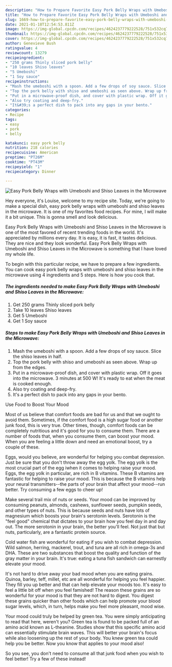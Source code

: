 ```yaml
---
description: "How to Prepare Favorite Easy Pork Belly Wraps with Umeboshi and Shiso Leaves in the Microwave"
title: "How to Prepare Favorite Easy Pork Belly Wraps with Umeboshi and Shiso Leaves in the Microwave"
slug: 1669-how-to-prepare-favorite-easy-pork-belly-wraps-with-umeboshi-and-shiso-leaves-in-the-microwave
date: 2021-01-18T12:54:53.811Z
image: https://img-global.cpcdn.com/recipes/4624237779222528/751x532cq70/easy-pork-belly-wraps-with-umeboshi-and-shiso-leaves-in-the-microwave-recipe-main-photo.jpg
thumbnail: https://img-global.cpcdn.com/recipes/4624237779222528/751x532cq70/easy-pork-belly-wraps-with-umeboshi-and-shiso-leaves-in-the-microwave-recipe-main-photo.jpg
cover: https://img-global.cpcdn.com/recipes/4624237779222528/751x532cq70/easy-pork-belly-wraps-with-umeboshi-and-shiso-leaves-in-the-microwave-recipe-main-photo.jpg
author: Genevieve Bush
ratingvalue: 4
reviewcount: 13279
recipeingredient:
- "250 grams Thinly sliced pork belly"
- "10 leaves Shiso leaves"
- "5 Umeboshi"
- "1 Soy sauce"
recipeinstructions:
- "Mash the umeboshi with a spoon. Add a few drops of soy sauce. Slice the shiso leaves in half."
- "Top the pork belly with shiso and umeboshi as seen above. Wrap up from the edges."
- "Put in a microwave-proof dish, and cover with plastic wrap. Off it goes into the microwave. 3 minutes at 500 W! It&#39;s ready to eat when the meat is cooked enough."
- "Also try coating and deep-fry."
- "It&#39;s a perfect dish to pack into any gaps in your bento."
categories:
- Recipe
tags:
- easy
- pork
- belly

katakunci: easy pork belly 
nutrition: 218 calories
recipecuisine: American
preptime: "PT26M"
cooktime: "PT43M"
recipeyield: "1"
recipecategory: Dinner

---
```



![Easy Pork Belly Wraps with Umeboshi and Shiso Leaves in the Microwave](https://img-global.cpcdn.com/recipes/4624237779222528/751x532cq70/easy-pork-belly-wraps-with-umeboshi-and-shiso-leaves-in-the-microwave-recipe-main-photo.jpg)

Hey everyone, it's Louise, welcome to my recipe site. Today, we're going to make a special dish, easy pork belly wraps with umeboshi and shiso leaves in the microwave. It is one of my favorites food recipes. For mine, I will make it a bit unique. This is gonna smell and look delicious.

Easy Pork Belly Wraps with Umeboshi and Shiso Leaves in the Microwave is one of the most favored of recent trending foods in the world. It's appreciated by millions every day. It is easy, it is fast, it tastes delicious. They are nice and they look wonderful. Easy Pork Belly Wraps with Umeboshi and Shiso Leaves in the Microwave is something that I have loved my whole life.




To begin with this particular recipe, we have to prepare a few ingredients. You can cook easy pork belly wraps with umeboshi and shiso leaves in the microwave using 4 ingredients and 5 steps. Here is how you cook that.

<!--inarticleads1-->

##### The ingredients needed to make Easy Pork Belly Wraps with Umeboshi and Shiso Leaves in the Microwave:

1. Get 250 grams Thinly sliced pork belly
1. Take 10 leaves Shiso leaves
1. Get 5 Umeboshi
1. Get 1 Soy sauce




<!--inarticleads2-->

##### Steps to make Easy Pork Belly Wraps with Umeboshi and Shiso Leaves in the Microwave:

1. Mash the umeboshi with a spoon. Add a few drops of soy sauce. Slice the shiso leaves in half.
1. Top the pork belly with shiso and umeboshi as seen above. Wrap up from the edges.
1. Put in a microwave-proof dish, and cover with plastic wrap. Off it goes into the microwave. 3 minutes at 500 W! It&#39;s ready to eat when the meat is cooked enough.
1. Also try coating and deep-fry.
1. It&#39;s a perfect dish to pack into any gaps in your bento.




Use Food to Boost Your Mood


Most of us believe that comfort foods are bad for us and that we ought to avoid them. Sometimes, if the comfort food is a high sugar food or another junk food, this is very true. Other times, though, comfort foods can be completely nutritious and it's good for you to consume them. There are a number of foods that, when you consume them, can boost your mood. When you are feeling a little down and need an emotional boost, try a couple of these.

Eggs, would you believe, are wonderful for helping you combat depression. Just be sure that you don't throw away the egg yolk. The egg yolk is the most crucial part of the egg iwhen it comes to helping raise your mood. Eggs, the egg yolk in particular, are rich in B vitamins. These B vitamins are fantastic for helping to raise your mood. This is because the B vitamins help your neural transmitters--the parts of your brain that affect your mood--run better. Try consuming a few eggs to cheer up!

Make several trail mix of nuts or seeds. Your mood can be improved by consuming peanuts, almonds, cashews, sunflower seeds, pumpkin seeds, and other types of nuts. This is because seeds and nuts have lots of magnesium which boosts your brain's serotonin levels. Serotonin is the "feel good" chemical that dictates to your brain how you feel day in and day out. The more serotonin in your brain, the better you'll feel. Not just that but nuts, particularly, are a fantastic protein source.

Cold water fish are wonderful for eating if you wish to combat depression. Wild salmon, herring, mackerel, trout, and tuna are all rich in omega-3s and DHA. These are two substances that boost the quality and function of the gray matter in your brain. It's true: eating a tuna fish sandwich can earnestly elevate your mood. 

It's not hard to drive away your bad mood when you are eating grains. Quinoa, barley, teff, millet, etc are all wonderful for helping you feel happier. They fill you up better and that can help elevate your moods too. It's easy to feel a little bit off when you feel famished! The reason these grains are so wonderful for your mood is that they are not hard to digest. You digest these grains quicker than other foods which can help promote your blood sugar levels, which, in turn, helps make you feel more pleasant, mood wise.

Your mood could truly be helped by green tea. You were simply anticipating to read that here, weren't you? Green tea is found to be packed full of an amino acid known as L-theanine. Studies show that this specific amino acid can essentially stimulate brain waves. This will better your brain's focus while also loosening up the rest of your body. You knew green tea could help you be better. Now you know that applies to your mood also!

So you see, you don't need to consume all that junk food when you wish to feel better! Try a few of these instead!

